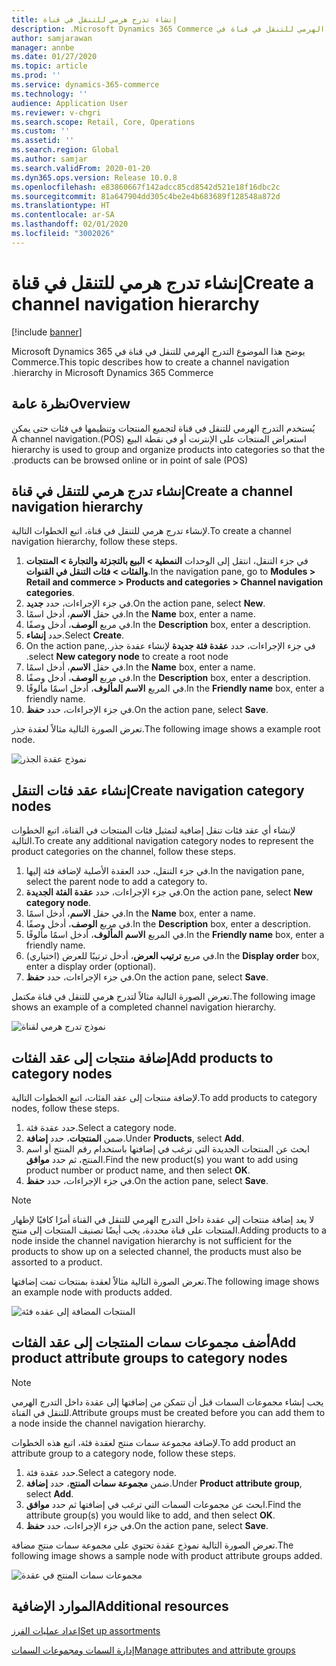 ```yaml
---
title: إنشاء تدرج هرمي للتنقل في قناة
description: يوضح هذا الموضوع ‏‫التدرج الهرمي للتنقل في قناة في Microsoft Dynamics 365 Commerce.
author: samjarawan
manager: annbe
ms.date: 01/27/2020
ms.topic: article
ms.prod: ''
ms.service: dynamics-365-commerce
ms.technology: ''
audience: Application User
ms.reviewer: v-chgri
ms.search.scope: Retail, Core, Operations
ms.custom: ''
ms.assetid: ''
ms.search.region: Global
ms.author: samjar
ms.search.validFrom: 2020-01-20
ms.dyn365.ops.version: Release 10.0.8
ms.openlocfilehash: e83860667f142adcc85cd8542d521e18f16dbc2c
ms.sourcegitcommit: 81a647904dd305c4be2e4b683689f128548a872d
ms.translationtype: HT
ms.contentlocale: ar-SA
ms.lasthandoff: 02/01/2020
ms.locfileid: "3002026"
---
```

# <a name="create-a-channel-navigation-hierarchy"></a><span data-ttu-id="d9632-103">إنشاء تدرج هرمي للتنقل في قناة</span><span class="sxs-lookup"><span data-stu-id="d9632-103">Create a channel navigation hierarchy</span></span>


[!include [banner](includes/banner.md)]

<span data-ttu-id="d9632-104">يوضح هذا الموضوع ‏‫التدرج الهرمي للتنقل في قناة في Microsoft Dynamics 365 Commerce.</span><span class="sxs-lookup"><span data-stu-id="d9632-104">This topic describes how to create a channel navigation hierarchy in Microsoft Dynamics 365 Commerce.</span></span>

## <a name="overview"></a><span data-ttu-id="d9632-105">نظرة عامة</span><span class="sxs-lookup"><span data-stu-id="d9632-105">Overview</span></span>

<span data-ttu-id="d9632-106">يُستخدم ‏‫التدرج الهرمي للتنقل في قناة لتجميع المنتجات وتنظيمها في فئات حتى يمكن استعراض المنتجات على الإنترنت أو في نقطة البيع (POS).</span><span class="sxs-lookup"><span data-stu-id="d9632-106">A channel navigation hierarchy is used to group and organize products into categories so that the products can be browsed online or in point of sale (POS).</span></span>

## <a name="create-a-channel-navigation-hierarchy"></a><span data-ttu-id="d9632-107">إنشاء تدرج هرمي للتنقل في قناة</span><span class="sxs-lookup"><span data-stu-id="d9632-107">Create a channel navigation hierarchy</span></span>

<span data-ttu-id="d9632-108">لإنشاء تدرج هرمي للتنقل في قناة، اتبع الخطوات التالية.</span><span class="sxs-lookup"><span data-stu-id="d9632-108">To create a channel navigation hierarchy, follow these steps.</span></span>

1. <span data-ttu-id="d9632-109">في جزء التنقل، انتقل إلى الوحدات **النمطية \> البيع بالتجزئة والتجارة \> المنتجات والفئات \> فئات التنقل في القنوات**.</span><span class="sxs-lookup"><span data-stu-id="d9632-109">In the navigation pane, go to **Modules \> Retail and commerce \> Products and categories \> Channel navigation categories**.</span></span>
1. <span data-ttu-id="d9632-110">في جزء الإجراءات، حدد **جديد**.</span><span class="sxs-lookup"><span data-stu-id="d9632-110">On the action pane, select **New**.</span></span>
1. <span data-ttu-id="d9632-111">في حقل **الاسم**، أدخل اسمًا.</span><span class="sxs-lookup"><span data-stu-id="d9632-111">In the **Name** box, enter a name.</span></span>
1. <span data-ttu-id="d9632-112">في مربع **الوصف**، أدخل وصفًا.</span><span class="sxs-lookup"><span data-stu-id="d9632-112">In the **Description** box, enter a description.</span></span>
1. <span data-ttu-id="d9632-113">حدد **إنشاء**.</span><span class="sxs-lookup"><span data-stu-id="d9632-113">Select **Create**.</span></span>
1. <span data-ttu-id="d9632-114">في جزء الإجراءات، حدد **عقدة فئة جديدة‬‏‫** لإنشاء عقدة جذر.</span><span class="sxs-lookup"><span data-stu-id="d9632-114">On the action pane, select **New category node** to create a root node.</span></span>
1. <span data-ttu-id="d9632-115">في حقل **الاسم**، أدخل اسمًا.</span><span class="sxs-lookup"><span data-stu-id="d9632-115">In the **Name** box, enter a name.</span></span>
1. <span data-ttu-id="d9632-116">في مربع **الوصف**، أدخل وصفًا.</span><span class="sxs-lookup"><span data-stu-id="d9632-116">In the **Description** box, enter a description.</span></span>
1. <span data-ttu-id="d9632-117">في المربع **الاسم المألوف**، أدخل اسمًا مألوفًا.</span><span class="sxs-lookup"><span data-stu-id="d9632-117">In the **Friendly name** box, enter a friendly name.</span></span>
1. <span data-ttu-id="d9632-118">في جزء الإجراءات، حدد **حفظ**.</span><span class="sxs-lookup"><span data-stu-id="d9632-118">On the action pane, select **Save**.</span></span>

<span data-ttu-id="d9632-119">تعرض الصورة التالية مثالاً لعقدة جذر.</span><span class="sxs-lookup"><span data-stu-id="d9632-119">The following image shows a example root node.</span></span>

![نموذج عقدة الجذر](media/create-channel-hierarchy-1.png)

## <a name="create-navigation-category-nodes"></a><span data-ttu-id="d9632-121">إنشاء عقد فئات التنقل</span><span class="sxs-lookup"><span data-stu-id="d9632-121">Create navigation category nodes</span></span>

<span data-ttu-id="d9632-122">لإنشاء أي عقد فئات تنقل إضافية لتمثيل فئات المنتجات في القناة، اتبع الخطوات التالية.</span><span class="sxs-lookup"><span data-stu-id="d9632-122">To create any additional navigation category nodes to represent the product categories on the channel, follow these steps.</span></span>

1. <span data-ttu-id="d9632-123">في جزء التنقل، حدد العقدة الأصلية لإضافة فئة إليها.</span><span class="sxs-lookup"><span data-stu-id="d9632-123">In the navigation pane, select the parent node to add a category to.</span></span>
1. <span data-ttu-id="d9632-124">في جزء الإجراءات، حدد **عقدة الفئة الجديدة‬**.</span><span class="sxs-lookup"><span data-stu-id="d9632-124">On the action pane, select **New category node**.</span></span>
1. <span data-ttu-id="d9632-125">في حقل **الاسم**، أدخل اسمًا.</span><span class="sxs-lookup"><span data-stu-id="d9632-125">In the **Name** box, enter a name.</span></span>
1. <span data-ttu-id="d9632-126">في مربع **الوصف**، أدخل وصفًا.</span><span class="sxs-lookup"><span data-stu-id="d9632-126">In the **Description** box, enter a description.</span></span>
1. <span data-ttu-id="d9632-127">في المربع **الاسم المألوف**، أدخل اسمًا مألوفًا.</span><span class="sxs-lookup"><span data-stu-id="d9632-127">In the **Friendly name** box, enter a friendly name.</span></span>
1. <span data-ttu-id="d9632-128">في مربع **ترتيب العرض**، أدخل ترتيبًا للعرض (اختياري).</span><span class="sxs-lookup"><span data-stu-id="d9632-128">In the **Display order** box, enter a display order (optional).</span></span>
1. <span data-ttu-id="d9632-129">في جزء الإجراءات، حدد **حفظ**.</span><span class="sxs-lookup"><span data-stu-id="d9632-129">On the action pane, select **Save**.</span></span>

<span data-ttu-id="d9632-130">تعرض الصورة التالية مثالاً لتدرج هرمي للتنقل في قناة مكتمل.</span><span class="sxs-lookup"><span data-stu-id="d9632-130">The following image shows an example of a completed channel navigation hierarchy.</span></span>

![نموذج تدرج هرمي لقناة](media/create-channel-hierarchy-2.png)

## <a name="add-products-to-category-nodes"></a><span data-ttu-id="d9632-132">إضافة منتجات إلى عقد الفئات</span><span class="sxs-lookup"><span data-stu-id="d9632-132">Add products to category nodes</span></span>

<span data-ttu-id="d9632-133">لإضافة منتجات إلى عقد الفئات، اتبع الخطوات التالية.</span><span class="sxs-lookup"><span data-stu-id="d9632-133">To add products to category nodes, follow these steps.</span></span>

1. <span data-ttu-id="d9632-134">حدد عقدة فئة.</span><span class="sxs-lookup"><span data-stu-id="d9632-134">Select a category node.</span></span>
1. <span data-ttu-id="d9632-135">ضمن **المنتجات**، حدد **إضافة**.</span><span class="sxs-lookup"><span data-stu-id="d9632-135">Under **Products**, select **Add**.</span></span>
1. <span data-ttu-id="d9632-136">ابحث عن المنتجات الجديدة التي ترغب في إضافتها باستخدام رقم المنتج أو اسم المنتج، ثم حدد **موافق**.</span><span class="sxs-lookup"><span data-stu-id="d9632-136">Find the new product(s) you want to add using product number or product name, and then select **OK**.</span></span>
1. <span data-ttu-id="d9632-137">في جزء الإجراءات، حدد **حفظ**.</span><span class="sxs-lookup"><span data-stu-id="d9632-137">On the action pane, select **Save**.</span></span>

> [!NOTE]
> <span data-ttu-id="d9632-138">لا يعد إضافة منتجات إلى عقدة داخل التدرج الهرمي للتنقل في القناة أمرًا كافيًا لإظهار المنتجات على قناة محددة، يجب أيضًا تصنيف المنتجات إلى منتج.</span><span class="sxs-lookup"><span data-stu-id="d9632-138">Adding products to a node inside the channel navigation hierarchy is not sufficient for the products to show up on a selected channel, the products must also be assorted to a product.</span></span>

<span data-ttu-id="d9632-139">تعرض الصورة التالية مثالاً لعقدة بمنتجات تمت إضافتها.</span><span class="sxs-lookup"><span data-stu-id="d9632-139">The following image shows an example node with products added.</span></span>

![المنتجات المضافة إلى عقده فئة](media/create-channel-hierarchy-3.png)

## <a name="add-product-attribute-groups-to-category-nodes"></a><span data-ttu-id="d9632-141">أضف مجموعات سمات المنتجات إلى عقد الفئات</span><span class="sxs-lookup"><span data-stu-id="d9632-141">Add product attribute groups to category nodes</span></span>

> [!NOTE]
> <span data-ttu-id="d9632-142">يجب إنشاء مجموعات السمات قبل أن تتمكن من إضافتها إلى عقدة داخل التدرج الهرمي للتنقل في القناة.</span><span class="sxs-lookup"><span data-stu-id="d9632-142">Attribute groups must be created before you can add them to a node inside the channel navigation hierarchy.</span></span>

<span data-ttu-id="d9632-143">لإضافة مجموعة سمات منتج لعقدة فئة، اتبع هذه الخطوات.</span><span class="sxs-lookup"><span data-stu-id="d9632-143">To add product an attribute group to a category node, follow these steps.</span></span>

1. <span data-ttu-id="d9632-144">حدد عقدة فئة.</span><span class="sxs-lookup"><span data-stu-id="d9632-144">Select a category node.</span></span>
1. <span data-ttu-id="d9632-145">ضمن **مجموعة سمات المنتج**، حدد **إضافة**.</span><span class="sxs-lookup"><span data-stu-id="d9632-145">Under **Product attribute group**, select **Add**.</span></span>
1. <span data-ttu-id="d9632-146">ابحث عن مجموعات السمات التي ترغب في إضافتها ثم حدد **موافق**.</span><span class="sxs-lookup"><span data-stu-id="d9632-146">Find the attribute group(s) you would like to add, and then select **OK**.</span></span>
1. <span data-ttu-id="d9632-147">في جزء الإجراءات، حدد **حفظ**.</span><span class="sxs-lookup"><span data-stu-id="d9632-147">On the action pane, select **Save**.</span></span>

<span data-ttu-id="d9632-148">تعرض الصورة التالية نموذج عقدة تحتوي على مجموعة سمات منتج مضافة.</span><span class="sxs-lookup"><span data-stu-id="d9632-148">The following image shows a sample node with product attribute groups added.</span></span>

![مجموعات سمات المنتج في عقدة](media/create-channel-hierarchy-4.png)

## <a name="additional-resources"></a><span data-ttu-id="d9632-150">الموارد الإضافية</span><span class="sxs-lookup"><span data-stu-id="d9632-150">Additional resources</span></span>

[<span data-ttu-id="d9632-151">إعداد عمليات الفرز</span><span class="sxs-lookup"><span data-stu-id="d9632-151">Set up assortments</span></span>](set-up-assortments.md)

[<span data-ttu-id="d9632-152">إدارة السمات ومجموعات السمات</span><span class="sxs-lookup"><span data-stu-id="d9632-152">Manage attributes and attribute groups</span></span>](attribute-attributegroups-lifecycle.md)
